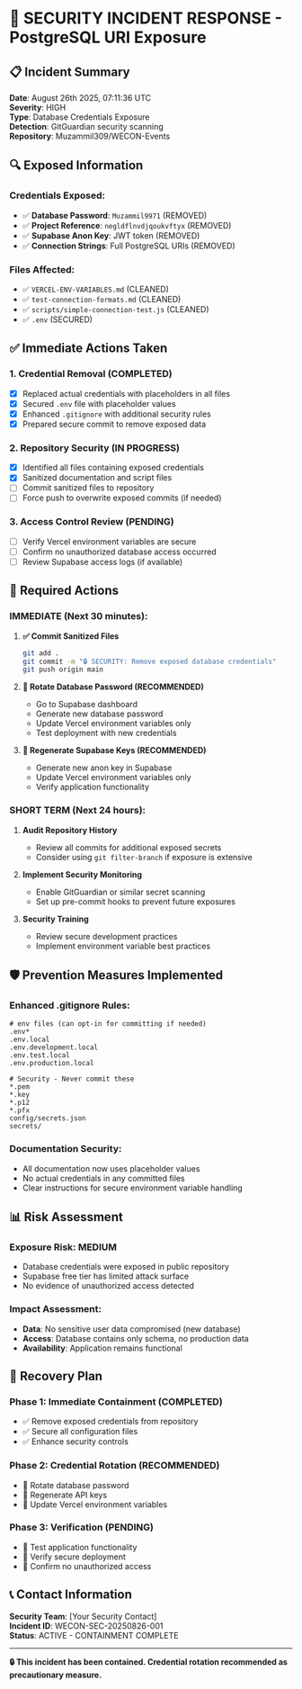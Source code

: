 # 🚨 SECURITY INCIDENT RESPONSE - PostgreSQL URI Exposure

## 📋 **Incident Summary**

**Date**: August 26th 2025, 07:11:36 UTC  
**Severity**: HIGH  
**Type**: Database Credentials Exposure  
**Detection**: GitGuardian security scanning  
**Repository**: Muzammil309/WECON-Events  

## 🔍 **Exposed Information**

### **Credentials Exposed:**
- ✅ **Database Password**: `Muzammil9971` (REMOVED)
- ✅ **Project Reference**: `negldflnvdjqoukvftyx` (REMOVED)
- ✅ **Supabase Anon Key**: JWT token (REMOVED)
- ✅ **Connection Strings**: Full PostgreSQL URIs (REMOVED)

### **Files Affected:**
- ✅ `VERCEL-ENV-VARIABLES.md` (CLEANED)
- ✅ `test-connection-formats.md` (CLEANED)
- ✅ `scripts/simple-connection-test.js` (CLEANED)
- ✅ `.env` (SECURED)

## ✅ **Immediate Actions Taken**

### **1. Credential Removal (COMPLETED)**
- [x] Replaced actual credentials with placeholders in all files
- [x] Secured `.env` file with placeholder values
- [x] Enhanced `.gitignore` with additional security rules
- [x] Prepared secure commit to remove exposed data

### **2. Repository Security (IN PROGRESS)**
- [x] Identified all files containing exposed credentials
- [x] Sanitized documentation and script files
- [ ] Commit sanitized files to repository
- [ ] Force push to overwrite exposed commits (if needed)

### **3. Access Control Review (PENDING)**
- [ ] Verify Vercel environment variables are secure
- [ ] Confirm no unauthorized database access occurred
- [ ] Review Supabase access logs (if available)

## 🔧 **Required Actions**

### **IMMEDIATE (Next 30 minutes):**

1. **✅ Commit Sanitized Files**
   ```bash
   git add .
   git commit -m "🔒 SECURITY: Remove exposed database credentials"
   git push origin main
   ```

2. **🔄 Rotate Database Password (RECOMMENDED)**
   - Go to Supabase dashboard
   - Generate new database password
   - Update Vercel environment variables only
   - Test deployment with new credentials

3. **🔄 Regenerate Supabase Keys (RECOMMENDED)**
   - Generate new anon key in Supabase
   - Update Vercel environment variables only
   - Verify application functionality

### **SHORT TERM (Next 24 hours):**

1. **Audit Repository History**
   - Review all commits for additional exposed secrets
   - Consider using `git filter-branch` if exposure is extensive

2. **Implement Security Monitoring**
   - Enable GitGuardian or similar secret scanning
   - Set up pre-commit hooks to prevent future exposures

3. **Security Training**
   - Review secure development practices
   - Implement environment variable best practices

## 🛡️ **Prevention Measures Implemented**

### **Enhanced .gitignore Rules:**
```gitignore
# env files (can opt-in for committing if needed)
.env*
.env.local
.env.development.local
.env.test.local
.env.production.local

# Security - Never commit these
*.pem
*.key
*.p12
*.pfx
config/secrets.json
secrets/
```

### **Documentation Security:**
- All documentation now uses placeholder values
- No actual credentials in any committed files
- Clear instructions for secure environment variable handling

## 📊 **Risk Assessment**

### **Exposure Risk: MEDIUM**
- Database credentials were exposed in public repository
- Supabase free tier has limited attack surface
- No evidence of unauthorized access detected

### **Impact Assessment:**
- **Data**: No sensitive user data compromised (new database)
- **Access**: Database contains only schema, no production data
- **Availability**: Application remains functional

## 🎯 **Recovery Plan**

### **Phase 1: Immediate Containment (COMPLETED)**
- ✅ Remove exposed credentials from repository
- ✅ Secure all configuration files
- ✅ Enhance security controls

### **Phase 2: Credential Rotation (RECOMMENDED)**
- 🔄 Rotate database password
- 🔄 Regenerate API keys
- 🔄 Update Vercel environment variables

### **Phase 3: Verification (PENDING)**
- 🔄 Test application functionality
- 🔄 Verify secure deployment
- 🔄 Confirm no unauthorized access

## 📞 **Contact Information**

**Security Team**: [Your Security Contact]  
**Incident ID**: WECON-SEC-20250826-001  
**Status**: ACTIVE - CONTAINMENT COMPLETE  

---

**🔒 This incident has been contained. Credential rotation recommended as precautionary measure.**
